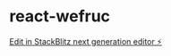 # react-wefruc

[Edit in StackBlitz next generation editor ⚡️](https://stackblitz.com/~/github.com/prdp1011/react-wefruc)